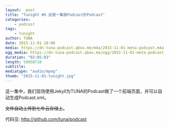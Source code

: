 ```yaml
---
layout:  post
title: "Tunight #6 这是一集做Podcast的Podcast"
categories:
    - podcast
tags:
    - tunight
author: TUNA
date: 2015-11-01 18:00
media: https://dn-tuna-podcast.qbox.me/m4a/2015-11-01-meta-podcast.m4a
ogg_media: https://dn-tuna-podcast.qbox.me/ogg/2015-11-01-meta-podcast.ogg
duration: "02:05:03"
length: 59958710
subtitle: 
mediatype: "audio/mpeg"
thumb: "2015-11-01-tunight.jpg"
---
```


这一集中，我们现场使用Jekyll为TUNA的Podcast做了一个前端页面，并可以自动生成Podcast.xml。

<del>文件自动上传到七牛云存储上</del>。

代码见: <http://github.com/tuna/podcast>
